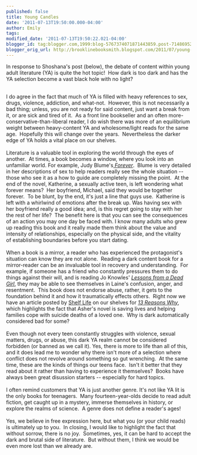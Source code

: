 ```yaml
---
published: false
title: Young Candles
date: '2011-07-13T19:50:00.000-04:00'
author: Emily
tags: 
modified_date: '2011-07-13T19:50:22.021-04:00'
blogger_id: tag:blogger.com,1999:blog-5767374071871443859.post-7148695256720946351
blogger_orig_url: http://brooklinebooksmith.blogspot.com/2011/07/young-candles.html
---
```


In response to Shoshana's post (below), the debate of content within young adult literature (YA)&nbsp;is quite the hot topic!&nbsp; How dark is too dark and has the YA selection become a vast black hole with no light?&nbsp; <div>&nbsp;</div><div>I do agree in the fact that much of YA is filled with heavy references to sex, drugs, violence, addiction, and what-not.&nbsp;&nbsp;However, this is not necessarily a bad thing; unless,&nbsp;you are not ready for said content, just want a break from it, or are sick and tired of it.&nbsp; As a front line bookseller and an often more-conservative-than-liberal reader, I do wish there was more of an equilibrium weight between heavy-content YA and wholesome/light reads for the same age.&nbsp; Hopefully this will change over the years.&nbsp; Nevertheless&nbsp;the darker edge of YA&nbsp;holds a vital place on&nbsp;our shelves.</div><div>&nbsp;</div><div>Literature is a valuable tool in exploring the world through the eyes of another.&nbsp; At times, a book becomes a window, where you look into an unfamiliar world. For example, Judy Blume's<em><a href="http://www.brooklinebooksmith-shop.com/book/9781416934004"> Forever</a></em>.&nbsp; Blume is very detailed in her descriptions of sex to help readers really see the whole situation -- those who see it as a how to guide are completely missing the point.&nbsp; At the end of the novel, Katherine, a sexually active teen, is left wondering what forever means?&nbsp; Her boyfriend, Michael, said they would be together forever.&nbsp; To be blunt, by the end, it's just a line that guys use.&nbsp; Katherine is left with a whirlwind of emotions after the break up. Was having sex with her boyfriend really a good idea;&nbsp;and, is&nbsp;this regret going to stay with her the rest of her life?&nbsp; The benefit here is that you can see the consequences of an action you may one day be faced with.&nbsp;I know many adults who grew up reading this book and it really made them think about the value and intensity of relationships, especially on the physical side, and the vitality of&nbsp;establishing boundaries before you start dating.</div><div>&nbsp;</div><div>When a book is a mirror, a reader who has experienced the protagonist's situation can know they are not alone.&nbsp; Reading a dark content book for a mirror-reader can be&nbsp;an invaluable tool in recovery and understanding.&nbsp; For example, if someone has a friend who constantly pressures them to do things against their will, and is reading Jo Knowles' <em><a href="http://www.brooklinebooksmith-shop.com/book/9780763644857">Lessons from a Dead Girl</a></em>, they may be able to see themselves in Laine's confusion, anger, and resentment.&nbsp; This book does not endorse abuse, rather, it gets to the foundation behind it and how it traumatically effects others.&nbsp; Right now we have an article posted by&nbsp;<a href="http://shelf-life.ew.com/2011/06/13/jay-asher-thirteen-reasons-why/">Shelf Life</a>&nbsp;on our shelves for <em><a href="http://www.brooklinebooksmith-shop.com/book/9781595141880">13 Reasons Why</a></em>, which highlights the fact that Asher's novel is saving lives and helping families cope with suicide deaths of a loved one.&nbsp; Why is dark automatically considered bad for some?</div><div>&nbsp;</div><div><div>Even though not every teen constantly struggles with violence, sexual matters, drugs, or abuse, this dark YA realm cannot be considered forbidden (or banned as we call it).&nbsp;Yes, there is more to life than all of this, and it does lead me to wonder why there isn't more of a selection&nbsp;where conflict does not revolve around something so gut wrenching.&nbsp; At the same time, these are the kinds of things our teens face.&nbsp; Isn't it better that they read about it rather than having to experience it themselves?&nbsp; Books have always been great disussion starters -- especially for hard topics.</div><div>&nbsp;</div><div>I often remind customers that&nbsp;YA is just another genre. It's not like YA lit&nbsp;is the only books for teenagers.&nbsp; Many fourteen-year-olds decide to read adult fiction, get caught up in a mystery,&nbsp;immerse themselves&nbsp;in history, or explore the realms of science.&nbsp; A genre does not define a&nbsp;reader's ages!</div></div><div>&nbsp;</div><div>Yes, we believe in free expression here, but what you (or your child reads) is ultimately up to you.&nbsp; In closing, I would like to highlight the fact that without sorrow, there is no joy.&nbsp; Sometimes, yes, it can be hard to accept the dark and brutal side of literature.&nbsp; But without them, I think we would be even more lost than we already are.</div>